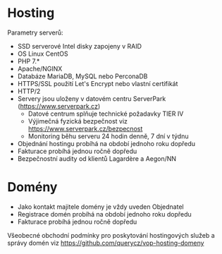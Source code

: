 # Hosting
Parametry serverů:
- SSD serverové Intel disky zapojeny v RAID
- OS Linux CentOS
- PHP 7.*
- Apache/NGINX
- Databáze MariaDB, MySQL nebo PerconaDB
- HTTPS/SSL použití Let's Encrypt nebo vlastní certifikát
- HTTP/2
- Servery jsou uloženy v datovém centru ServerPark (https://www.serverpark.cz)
  - Datové centrum splňuje technické požadavky TIER IV
  - Výjimečná fyzická bezpečnost viz https://www.serverpark.cz/bezpecnost
  - Monitoring běhu serveru 24 hodin denně, 7 dní v týdnu
- Objednání hostingu probíhá na období jednoho roku dopředu
- Fakturace probíhá jednou ročně dopředu
- Bezpečnostní audity od klientů Lagardère a Aegon/NN

# Domény
- Jako kontakt majitele domény je vždy uveden Objednatel
- Registrace domén probíhá na období jednoho roku dopředu
- Fakturace probíhá jednou ročně dopředu

Všeobecné obchodní podmínky pro poskytování hostingových služeb a správy domén viz https://github.com/querycz/vop-hosting-domeny
